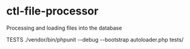 # ctl-file-processor
Processing and loading files into the database



TESTS
./vendor/bin/phpunit --debug --bootstrap autoloader.php tests/


